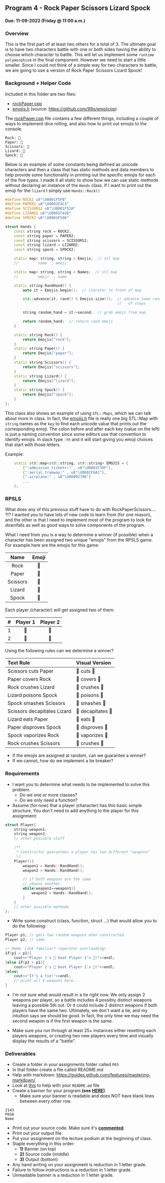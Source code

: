 ## Program 4 - Rock Paper Scissors Lizard Spock
#### Due: 11-09-2022 (Friday @ 11:00 a.m.)


### Overview

This is the first part of at least two others for a total of 3. The ultimate goal is to have two characters battle with one or both sides having the ability to choose which character to battle. This will let us implement some `runtime polymorphism` in the final component. However we need to start a little smaller. Since I could not think of a simple way for two characters to battle, we are going to use a version of Rock Paper Scissors Lizard Spock! 

### Background + Helper Code

Included in this folder are two files:

- [rockPaper.cpp](rockPaper.cpp)
- [emojis.h](emojis.h) (source: https://github.com/99x/emojicpp)

The [rockPaper.cpp](rockPaper.cpp) file contains a few different things, including a couple of ways to implement dice rolling, and also how to print out emojis to the console.

```
Rock: 🗻
Paper: 📃
Scissors: 🔪
Lizard: 🐸
Spock: 🖖
```
Below is an example of some constants being defined as unicode characters and then a class that has static methods and data members to help provide some functionality in printing out the  specific emojis for each of the five types. I made it all static to show how we can use static methods without declaring an instance of the `Hands` class. If I want to print out the emoji for the `lizard` I simply use `Hands::Rock()` 

```cpp
#define ROCK2 u8"\U0001F5FB"
#define PAPER2 u8"\U0001F4C3"
#define SCISSORS2 u8"\U0001F52A"
#define LIZARD2 u8"\U0001F438"
#define SPOCK2 u8"\U0001F596"

struct Hands {
    const string rock = ROCK2;
    const string paper = PAPER2;
    const string scissors = SCISSORS2;
    const string lizard = LIZARD2;
    const string spock = SPOCK2;

    static map< string, string > Emojis;  // stl map
    //         name  , emoji

    static map< string, string > Names;  // stl map
    //         emoji  , name

    static string RandHand() {
        auto it = Emojis.begin();  // iterator to front of map

        std::advance(it, rand() % Emojis.size());  // advance some random amnt
                                                   //   of steps

        string random_hand = it->second;  // grab emoji from map

        return random_hand;  // return rand emoji
    }

    static string Rock() {
        return Emojis["rock"];
    }
    static string Paper() {
        return Emojis["paper"];
    }
    static string Scissors() {
        return Emojis["scissors"];
    }
    static string Lizard() {
        return Emojis["lizard"];
    }
    static string Spock() {
        return Emojis["spock"];
    }
};
```

This class also shows an example of using `STL::Maps`, which we can talk about more in class. In fact, the [emojis.h](emojis.h) file is really one big STL::Map with `string` names as the `key` to find each unicode value that prints out the corresponding emoji. The colon before and after each key (value on the left) is just a naming convention since some editors use that convention to identify emojis. In slack type `:th` and it will start giving you emoji choices that start with those letters.

Example:

```cpp
    static std::map<std::string, std::string> EMOJIS = {
        {":admission_tickets:" , u8"\U0001F39F"},
        {":aerial_tramway:" , u8"\U0001F6A1"},
        {":airplane:" , u8"\U00002708"}
        ...
    };
```

### RPSLS

What does any of this previous stuff have to do with RockPaperScissors.... ?!? I wanted you to have lots of new code to learn from (for one reason), and the other is that I need to implement most of the program to look for downfalls as well as good ways to solve components of the program. 

What I need from you is a way to determine a winner (if possible) when a character has been assigned two unique "emojis" from the RPSLS game. For example here are the emojis for this game:

|   Name   | Emoji |
| :------: | :---: |
|   Rock   |   🗻   |
|  Paper   |   📃   |
| Scissors |   🔪   |
|  Lizard  |   🐸   |
|  Spock   |   🖖   |


Each player (character) will get assigned two of them:


|   #   | Player 1 | Player 2 |
| :---: | :------: | :------: |
|   1   |    📃     |    🔪     |
|   2   |    🐸     |    🗻     |


Using the following rules can we determine a winner?

| Text Rule                   | Visual Version  |
| :-------------------------- | :-------------- |
| Scissors cuts Paper         | 🔪 cuts 📃        |
| Paper covers Rock           | 📃 covers 🗻      |
| Rock crushes Lizard         | 🗻 crushes 🐸     |
| Lizard poisons Spock        | 🐸  poisons 🖖    |
| Spock smashes Scissors      | 🖖 smashes 🔪     |
| Scissors decapitates Lizard | 🔪 decapitates 🐸 |
| Lizard eats Paper           | 🐸  eats 📃       |
| Paper disproves Spock       | 📃 disproves 🖖   |
| Spock vaporizes Rock        | 🖖 vaporizes 🗻   |
| Rock crushes Scissors       | 🗻 crushes 🔪     |

- If the emojis are assigned at random, can we guarantee a winner?
- If we cannot, how do we implement a tie breaker?

### Requirements

- I want you to determine what needs to be implemented to solve this problem. 
  - Do we one or more classes? 
  - Do we only need a function? 
- Assume (for now) that a player (character) has this basic simple structure. You don't need to add anything to the player for this assignment:

``` cpp
struct Player{
    string weapon1;
    string weapon2;
    // other possible stuff

    /**
     * Constructor guarantees a player has two different "weapons"
     */
    Player(){
        weapon1 = Hands::RandHand();
        weapon2 = Hands::RandHand();

        // if both weapons are the same
        // choose another.
        while(weapon2==weapon1){
            weapon2 = Hands::RandHand();
        }
    }
    // other possible methods
};
```

- Write some construct (class, function, struct ...) that would allow you to do the following:

```cpp
Player p1; // gets two random weapons when constructed
Player p2; // same

// Hmmm. Look familiar? (operator overloading)
if(p1 > p2){
    cout<<"Player 1's 🐸 beat Player 2's 🖖!"<<endl;
}else if(p2 > p1){
    cout<<"Player 2's 🔪 beat Player 1's 🐸!"<<endl;
}else{
    cout<<"It's a tie!"<<endl;
    // print all 4 weapons here...
}

```
- I'm not sure what would result in a tie right now. We only assign 2 weapons per player, so a battle includes 4 possibly distinct weapons leaving a possible 5th out. Or it could include 2 distinct weapons if both players have the same two. Ultimately, we don't want a tie, and my intuition says we should be good. In fact, the only time we may need the second weapon is if the first weapon is the same.

- Make sure you run through at least 25+ instances either resetting each players weapons, or creating two new players every time and visually display the results of a "battle". 

### Deliverables

- Create a folder in your assignments folder called `P03`
- In that folder create a file called README.md
- Help with markdown: https://guides.github.com/features/mastering-markdown/
- Look at [this](../../Resources/02-Readmees/README.md) to help with your `README.md` file
- Create a banner for your program **(see [HERE](../../Resources/03-Banner/README.md))**.
  - Make sure your banner is readable and does NOT have blank lines between every other row.

```
2143 
P03A
Name
```

- Print out your source code. Make sure it's **[commented](../../Resources/01-Comments/README.md)**.
- Print out your output file.
- Put your assignment on the lecture podium at the beginning of class.
- Staple everything in this order:
  - **1)** Banner (on top)
  - **2)** Source code (middle)
  - **3)** Output (bottom)
- Any hand writing on your assignment is reduction in 1 letter grade.
- Failure to follow instructions is a reduction in 1 letter grade.
- Unreadable banner is a reduction in 1 letter grade.
